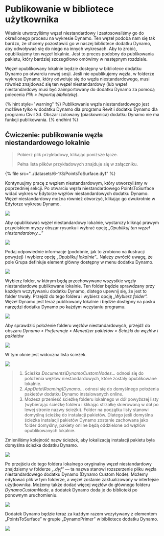 # Publikowanie w bibliotece użytkownika

Właśnie utworzyliśmy węzeł niestandardowy i zastosowaliśmy go do określonego procesu na wykresie Dynamo. Ten węzeł podoba nam się tak bardzo, że chcemy pozostawić go w naszej bibliotece dodatku Dynamo, aby odwoływać się do niego na innych wykresach. Aby to zrobić, opublikujemy ten węzeł lokalnie. Jest to proces podobny do publikowania pakietu, który bardziej szczegółowo omówimy w następnym rozdziale.

Węzeł opublikowany lokalnie będzie dostępny w bibliotece dodatku Dynamo po otwarciu nowej sesji. Jeśli nie opublikujemy węzła, w folderze wykresu Dynamo, który odwołuje się do węzła niestandardowego, musi również znajdować się ten węzeł niestandardowy (lub węzeł niestandardowy musi być zaimportowany do dodatku Dynamo za pomocą polecenia _Plik > Importuj bibliotekę_).

{% hint style="warning" %}
Publikowanie węzła niestandardowego jest możliwe tylko w dodatku Dynamo dla programu Revit i dodatku Dynamo dla programu Civil 3d. Obszar izolowany (piaskownica) dodatku Dynamo nie ma funkcji publikowania.
{% endhint %}

## Ćwiczenie: publikowanie węzła niestandardowego lokalnie

> Pobierz plik przykładowy, klikając poniższe łącze.
>
> Pełna lista plików przykładowych znajduje się w załączniku.

{% file src="../datasets/6-1/3/PointsToSurface.dyf" %}

Kontynuujmy pracę z węzłem niestandardowym, który utworzyliśmy w poprzedniej sekcji. Po otwarciu węzła niestandardowego PointsToSurface widać wykres w Edytorze węzłów niestandardowych dodatku Dynamo. Węzeł niestandardowy można również otworzyć, klikając go dwukrotnie w Edytorze wykresu Dynamo.

![](<../images/6-1/3/publish custom node locally 01.jpg>)

Aby opublikować węzeł niestandardowy lokalnie, wystarczy kliknąć prawym przyciskiem myszy obszar rysunku i wybrać opcję _„Opublikuj ten węzeł niestandardowy...”_

![](<../images/6-1/3/publish custom node exercise - 02.jpg>)

Podaj odpowiednie informacje (podobnie, jak to zrobiono na ilustracji powyżej) i wybierz opcję _„Opublikuj lokalnie”._. Należy zwrócić uwagę, że pole Grupa definiuje element główny dostępny w menu dodatku Dynamo.

![](<../images/6-1/3/publish custom node exercise - 03.jpg>)

Wybierz folder, w którym będą przechowywane wszystkie węzły niestandardowe publikowane lokalnie. Ten folder będzie sprawdzany przy każdym wczytywaniu dodatku Dynamo, dlatego upewnij się, że jest to folder trwały. Przejdź do tego folderu i wybierz opcję _„Wybierz folder”._ Węzeł Dynamo jest teraz publikowany lokalnie i będzie dostępny na pasku narzędzi dodatku Dynamo po każdym wczytaniu programu.

![](<../images/6-1/3/publish custom node exercise - 04.jpg>)

Aby sprawdzić położenie folderu węzłów niestandardowych, przejdź do obszaru _Dynamo > Preferencje > Menedżer pakietów > Ścieżki do węzłów i pakietów_

![](<../images/6-1/3/publish custom node exercise - 05.jpg>)

W tym oknie jest widoczna lista ścieżek.

![](<../images/6-1/3/publish custom node exercise - 06.jpg>)

> 1. Ścieżka _Documents\DynamoCustomNodes..._ odnosi się do położenia węzłów niestandardowych, które zostały opublikowane lokalnie.
> 2. _AppData\Roaming\Dynamo..._ odnosi się do domyślnego położenia pakietów dodatku Dynamo instalowanych online.
> 3. Możesz przenieść ścieżkę folderu lokalnego w dół powyższej listy (wybierając ścieżkę folderu i klikając strzałkę skierowaną w dół po lewej stronie nazwy ścieżki). Folder na początku listy stanowi domyślną ścieżkę do instalacji pakietów. Dlatego jeśli domyślna ścieżka instalacji pakietów Dynamo zostanie zachowana jako folder domyślny, pakiety online będą oddzielone od węzłów opublikowanych lokalnie.

Zmieniliśmy kolejność nazw ścieżek, aby lokalizacją instalacji pakietu była domyślna ścieżka dodatku Dynamo.

![](<../images/6-1/3/publish custom node exercise - 07.jpg>)

Po przejściu do tego folderu lokalnego oryginalny węzeł niestandardowy znajdziemy w folderze _„.dyf”_ — ta nazwa stanowi rozszerzenie pliku węzła niestandardowego dodatku Dynamo (Dynamo Custom Node). Możemy edytować plik w tym folderze, a węzeł zostanie zaktualizowany w interfejsie użytkownika. Możemy także dodać więcej węzłów do głównego folderu _DynamoCustomNode_, a dodatek Dynamo doda je do biblioteki po ponownym uruchomieniu.

![](<../images/6-1/3/publish custom node exercise - 08.jpg>)

Dodatek Dynamo będzie teraz za każdym razem wczytywany z elementem „PointsToSurface” w grupie „DynamoPrimer” w bibliotece dodatku Dynamo.

![](<../images/6-1/3/publish custom node exercise - 09.jpg>)
